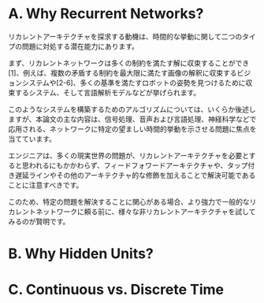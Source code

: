 # A. Why Recurrent Networks?

リカレントアーキテクチャを探求する動機は、時間的な挙動に関して二つのタイプの問題に対処する潜在能力にあります。

まず、リカレントネットワークは多くの制約を満たす解に収束することができ[1]、例えば、複数の矛盾する制約を最大限に満たす画像の解釈に収束するビジョンシステムや[2-6]、多くの基準を満たすロボットの姿勢を見つけるために収束するシステム、そして言語解析モデルなどが挙げられます。

このようなシステムを構築するためのアルゴリズムについては、いくらか後述しますが、本論文の主な内容は、信号処理、音声および言語処理、神経科学などで応用される、ネットワークに特定の望ましい時間的挙動を示させる問題に焦点を当てています。

エンジニアは、多くの現実世界の問題が、リカレントアーキテクチャを必要とすると思われるにもかかわらず、フィードフォワードアーキテクチャや、タップ付き遅延ラインやその他のアーキテクチャ的な修飾を加えることで解決可能であることに注意すべきです。

このため、特定の問題を解決することに関心がある場合、より強力で一般的なリカレントネットワークに頼る前に、様々な非リカレントアーキテクチャを試してみるのが賢明です。



# B. Why Hidden Units?

# C. Continuous vs. Discrete Time 